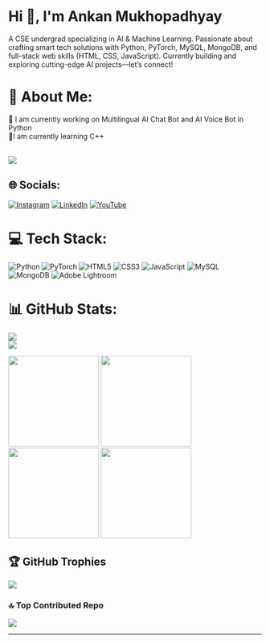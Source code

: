 
<h1 align="Left">Hi 👋, I'm Ankan Mukhopadhyay</h1>
A CSE undergrad specializing in AI & Machine Learning. Passionate about crafting smart tech solutions with Python, PyTorch, MySQL, MongoDB, and full-stack web skills (HTML, CSS, JavaScript). Currently building and exploring cutting-edge AI projects—let’s connect!

# 💫 About Me:
🔭 I am currently working on Multilingual AI Chat Bot and AI Voice Bot in Python<br>🌱I am currently learning C++<br><br>

[![](https://visitcount.itsvg.in/api?id=Peart-Guy&icon=0&color=0)](https://visitcount.itsvg.in)

## 🌐 Socials:
[![Instagram](https://img.shields.io/badge/Instagram-%23E4405F.svg?logo=Instagram&logoColor=white)](https://instagram.com/@peartguy) [![LinkedIn](https://img.shields.io/badge/LinkedIn-%230077B5.svg?logo=linkedin&logoColor=white)](https://www.linkedin.com/in/ankan-mukhopadhyaypeartguy/) [![YouTube](https://img.shields.io/badge/YouTube-%23FF0000.svg?logo=YouTube&logoColor=white)](https://youtube.com/@peartguy) 


# 💻 Tech Stack:
![Python](https://img.shields.io/badge/python-3670A0?style=for-the-badge&logo=python&logoColor=ffdd54) ![PyTorch](https://img.shields.io/badge/PyTorch-%23EE4C2C.svg?style=for-the-badge&logo=PyTorch&logoColor=white) ![HTML5](https://img.shields.io/badge/html5-%23E34F26.svg?style=for-the-badge&logo=html5&logoColor=white) ![CSS3](https://img.shields.io/badge/css3-%231572B6.svg?style=for-the-badge&logo=css3&logoColor=white) ![JavaScript](https://img.shields.io/badge/javascript-%23323330.svg?style=for-the-badge&logo=javascript&logoColor=%23F7DF1E)  ![MySQL](https://img.shields.io/badge/mysql-4479A1.svg?style=for-the-badge&logo=mysql&logoColor=white) ![MongoDB](https://img.shields.io/badge/MongoDB-%234ea94b.svg?style=for-the-badge&logo=mongodb&logoColor=white) ![Adobe Lightroom](https://img.shields.io/badge/Adobe%20Lightroom-31A8FF.svg?style=for-the-badge&logo=Adobe%20Lightroom&logoColor=white)

</p>

# 📊 GitHub Stats:
![](https://github-readme-stats.vercel.app/api?username=Peart-Guy&theme=tokyonight&hide_border=false&include_all_commits=false&count_private=true)<br/>
![](https://github-readme-streak-stats.herokuapp.com/?user=Peart-Guy&theme=tokyonight&hide_border=false)<br/>

<div align="left">
  <img height="180em" src="https://github-profile-summary-cards.vercel.app/api/cards/profile-details?username=Peart-Guy&theme=github_dark" />
  <img height="180em" src="https://github-profile-summary-cards.vercel.app/api/cards/most-commit-language?username=Peart-Guy&theme=github_dark"  />
  <img height="180em" src="https://github-profile-summary-cards.vercel.app/api/cards/stats?username=Peart-Guy&theme=github_dark"/>
  <img height="180em" src="https://github-profile-summary-cards.vercel.app/api/cards/productive-time?username=Peart-Guy&theme=github_dark" />
</div>

## 🏆 GitHub Trophies
![](https://github-profile-trophy.vercel.app/?username=Peart-Guy&theme=radical&no-frame=false&no-bg=true&margin-w=4)


### 🔝 Top Contributed Repo
![](https://github-contributor-stats.vercel.app/api?username=Peart-Guy&limit=5&theme=dark&combine_all_yearly_contributions=true)

---


